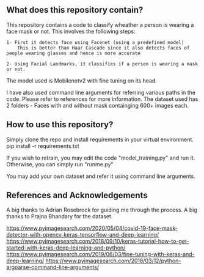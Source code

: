 ## What does this repository contain?
This repository contains a code to classify wheather a person is wearing a face mask or not.
This involves the following steps:

	1- First it detects face using Facenet (using a predefined model)
		This is better than Haar Cascade since it also detects faces of people wearing glasses and hence is more accurate

	2- Using Facial Landmarks, it classifies if a person is wearing a mask or not.

	
The model used is Mobilenetv2 with fine tuning on its head.

I have also used command line arguments for referring various paths in the code. Please refer to references for more information.
The dataset used has 2 folders - Faces with and without mask containging 600+ images each.



## How to use this repository?
Simply clone the repo and install requirements in your virtual environment.
	pip install -r requirements.txt

If you wish to retrain, you may edit the code "model_training.py" and run it.
Otherwise, you can simply run "runme.py"

You may add your own dataset and refer it using command line arguments.





## References and Acknowledgements
A big thanks to Adrian Rosebrock for guiding me through the process.
A big thanks to Prajna Bhandary for the dataset.

https://www.pyimagesearch.com/2020/05/04/covid-19-face-mask-detector-with-opencv-keras-tensorflow-and-deep-learning/
https://www.pyimagesearch.com/2018/09/10/keras-tutorial-how-to-get-started-with-keras-deep-learning-and-python/
https://www.pyimagesearch.com/2019/06/03/fine-tuning-with-keras-and-deep-learning/
https://www.pyimagesearch.com/2018/03/12/python-argparse-command-line-arguments/


